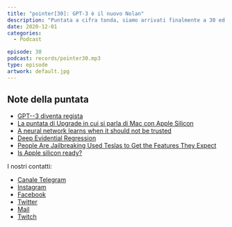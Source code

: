 ```yaml
---
title: "pointer[30]: GPT-3 è il nuovo Nolan"
description: "Puntata a cifra tonda, siamo arrivati finalmente a 30 ed è un traguardo importante per noi in questo 2020 che si sta per concludere. Anche per questa puntata siamo solamente noi tre e discutiamo di GPT-3, di Apple Silicon, di Tesla, di Satispay, di Shortcuts e di Neural Networks. Insomma, la classica puntata che comincia con 'Oggi finiamo presto che non abbiamo molto da raccontare' e che poi dura più di un'ora. Buon ascolto!"
date: 2020-12-01
categories:
  - Podcast

episode: 30
podcast: records/pointer30.mp3
type: episode
artwork: default.jpg
---
```


## Note della puntata

<!-- wp:list -->
<ul><li><a href="https://www.digitaltrends.com/features/solicitors-gpt3-future-of-filmmaking/">GPT--3 diventa regista</a></li><li><a href="https://www.relay.fm/upgrade/326">La puntata di Upgrade in cui si parla di Mac con Apple Silicon</a></li><li><a href="https://news.mit.edu/2020/neural-network-uncertainty-1120">A neural network learns when it should not be trusted</a></li><li><a href="http://www.mit.edu/~amini/pubs/pdf/deep-evidential-regression.pdf">Deep Evidential Regression</a></li><li><a href="https://www.vice.com/en/article/y3mb3w/people-are-jailbreaking-used-teslas-to-get-the-features-they-expect">People Are Jailbreaking Used Teslas to Get the Features They&nbsp;Expect</a></li><li><a href="https://isapplesiliconready.com">Is Apple silicon ready?</a></li></ul>
<!-- /wp:list -->


I nostri contatti:

- [Canale Telegram](https://t.me/PointerPodcast)
- [Instagram](https://www.instagram.com/pointerpodcast/)
- [Facebook](https://www.facebook.com/pointerPodcast/)
- [Twitter](https://twitter.com/PointerPodcast)
- [Mail](info@pointerpodcast.it)
- [Twitch](https://www.twitch.tv/pointerpodcast)

